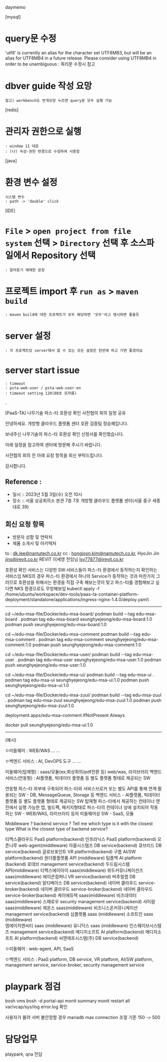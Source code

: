 daymemo


[mysql]
# query문 수정
'utf8' is currently an alias for the character set UTF8MB3, but will be an alias for UTF8MB4 in a future release. Please consider using UTF8MB4 in order to be unambiguous 
	: 쿼리문 수정시 참고
# dbver guide 작성 요망
	참고) workbench도 번개모양 누르면 query문 모두 실행 가능 


[redis]
# 관리자 권한으로 실행 
	: window 11 대응 
	: (나) 속성-권한 변경으로 수정하여 사용함

[java]
# 환경 변수 설정
	시스템 변수 
	: path -> 'double' click

[IDE]
# `File` > `open project from file system` 선택 > `Directory` 선택 후 소스파일에서 Repository 선택
	: 알아듣기 애매한 문장

# 프로젝트 import 후 `run as` > `maven build`
	: maven build에 대한 프로젝트가 모두 해당하면 '모두'라고 명시하면 좋을듯 

# server 설정 
	: 각 프로젝트당 server에서 할 수 있는 모든 설정은 한번에 하고 가면 좋겠어요 

# server start issue
	: timeout
	: psta-web-user / psta-web-user-en
	: timeout setting 120(80초 모자름)
.



[PaaS-TA] 나무기술 파스-타 호환성 확인 사전협의 회의 일정 공유


안녕하세요. 개방형 클라우드 플랫폼 센터 호환 검증팀 정승혜입니다.

보내주신 나무기술의 파스-타 호환성 확인 신청서를 확인했습니다.

아래 일정을 참고하여 센터에 방문해 주시기 바랍니다.

사전협의 회의 전 아래 요청 항목을 회신 부탁드립니다.

감사합니다.



Reference :
----------------------------------------------------------------------------------------------------
- 일시 :: 2023년 5월 3일(수) 오전 10시
- 장소 :: 서울 상공회의소 본관 7층 7호 개방형 클라우드 플랫폼 센터(서울 중구 세종대로 39)

## 회신 요청 항목
- 방문자 성함 및 연락처
- 제품 소개서 및 아키텍처


to : dk.lee@namutech.co.kr
cc : hongjoon.kim@namutech.co.kr, HyoJin Jin <jins@irevit.co.kr>
	REVIT 이세영 전임님 <lsy77877@irevit.co.kr>



호환성 확인 서비스는 다양한 SW·서비스들이 파스-타 환경에서 동작하는지 확인하는 서비스임 
NKS의 경우 파스-타 환경에서 하나의 Service가 동작하는 것과 마찬가지 
그러므로 호환성을 위해서는 환경을 직접 구축 해보는것이 맞고
파스-타를 경험해보고 싶다면 NKS 환경으로도 무방해보임 
kubectl apply -f /home/ubuntu/workspace/dev-tools/paas-ta-container-platform-deployment/standalone/applications/ingress-nginx-1.4.0/deploy.yaml\


---

cd ~/edu-msa-file/Docker/edu-msa-board/
podman build --tag edu-msa-board .
podman tag edu-msa-board seunghyejeong/edu-msa-board:1.0
podman push seunghyejeong/edu-msa-board:1.0

cd ~/edu-msa-file/Docker/edu-msa-comment
podman build --tag edu-msa-comment .
podman tag edu-msa-comment seunghyejeong/edu-msa-comment:1.0
podman push seunghyejeong/edu-msa-comment:1.0

cd ~/edu-msa-file/Docker/edu-msa-user/
podman build --tag edu-msa-user .
podman tag edu-msa-user seunghyejeong/edu-msa-user:1.0
podman push seunghyejeong/edu-msa-user:1.0

cd ~/edu-msa-file/Docker/edu-msa-ui/ 
podman build --tag edu-msa-ui .
podman tag edu-msa-ui seunghyejeong/edu-msa-ui:1.0
podman push seunghyejeong/edu-msa-ui:1.0

cd ~/edu-msa-file/Docker/edu-msa-zuul/
podman build --tag edu-msa-zuul .
podman tag edu-msa-zuul seunghyejeong/edu-msa-zuul:1.0
podman push seunghyejeong/edu-msa-zuul:1.0

deployment.apps/edu-msa-comment
IfNotPresent Always


docker pull seunghyejeong/edu-msa-ui:1.0


---
(예시) 

ㅇ미들웨어 : WEB/WAS ... ...

ㅇ백엔드 서비스 : AI, DevOPS 도구 ... ...


미들웨어(탑재형)		: saas/모듈(ex;화상회의/pdf전환 등) web/was, 라이브러리 
백엔드 서비스(연동형)	: AI플랫폼, 빅데이터 플랫폼 등 별도 플랫폼 형태로 제공되는 SW


연동형	파스-타 외부에 구축되어 파스-타와 서비스브로커 또는 
		별도 API를 통해 연계·활용되는 SW
		- DB, MessageQueue, Storage 등 백엔드 서비스
		- AI플랫폼, 빅데이터 플랫폼 등 별도 플랫폼 형태로 제공되는 SW
탑재형	파스-타에서 제공하는 컨테이너 엔진에서 실행 가능한 앱, 빌드팩, 패키지형태로 
		파스-타의 컨테이너 상에 설치되어 작동하는 SW
		- WEB/WAS, 라이브러리 등의 미들웨어성 SW
		- SaaS, 모듈

Middleware ? backend service ? Tell me which type is it with the closest type
What is the closest type of backend service?

티맥스클라우드				PaaS platform(backend)
인프라닉스					PaaS platform(backend)
오픈나루						web-agent(middleware)
아울시스템즈					DB service(backend)
큐브리드						DB service(backend)
글로브포인트					VR platform(backend)
구름							AI/SW platform(backend)
원더풀플랫폼					API (middleware)
팀플백						AI platform (backend)
로데브						management service(backend)
두드림시스템					API(middleware)
티맥스에이아이				saas(middleware)
위두커뮤니케이션즈			saas(middleware)
에이콘컴퍼니					VR service(backend)
버추얼랩						DB service(backend)
알티베이스					DB service(backend)
네이버 클라우드 				service-broker(backend)
네이버 클라우드 				service-broker(backend)
네이버 클라우드 				service-broker(backend)
케이에듀텍 					saas(middleware)
비즈데이터					saas(middleware)
스패로우 					security management service(backend)
사이람 						saas(middleware)
제온스 						saas(middleware)
비즈니스온커뮤니케이션		management service(backend)
심플랫폼						saas (middleware)
소프트인 					saas (middleware)					
엠에이치엔씨티				saas (middleware)
유니닥스						saas (middleware)
인스웨이브시스템즈 			management service(backend)
메디치소프트 					AI platform(backend)
메디치소프트					AI platform(backend) 
씨앤에프시스템(주) 			DB service(backend)


ㅇ미들웨어 : web-agent, API, SaaS

ㅇ백엔드 서비스 : PaaS platform, DB service, VR platform, AI/SW platform, management service, service-broker, security management service 





# playpark 점검

bosh vms
bosh -d portal-api 
monit summary
monit restart all
var/vcap/sys/log  error.log 확인

사용자가 몰려 서버 불안정할 경우
mariadb max connection 조절 
기존 150 -> 500

# 담당업무

playpark, qna 전담
